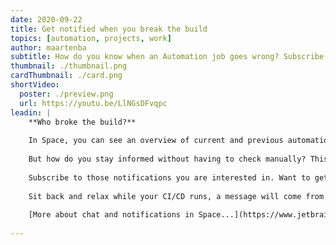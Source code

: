 ```yaml
---
date: 2020-09-22
title: Get notified when you break the build
topics: [automation, projects, work]
author: maartenba
subtitle: How do you know when an Automation job goes wrong? Subscribe to notifications!
thumbnail: ./thumbnail.png
cardThumbnail: ./card.png
shortVideo:
  poster: ./preview.png
  url: https://youtu.be/LlNGsDFvqpc
leadin: |
    **Who broke the build?**
    
    In Space, you can see an overview of current and previous automation job executions. You can check details for each job, look at their status, and dive into the logs when needed.
    
    But how do you stay informed without having to check manually? This is where notifications come in.
        
    Subscribe to those notifications you are interested in. Want to get pinged when a job runs? Or only when a job fails? For your commits only, or for everybody on the team? The choice is yours.
    
    Sit back and relax while your CI/CD runs, a message will come from Space when it matters to you.
    
    [More about chat and notifications in Space...](https://www.jetbrains.com/help/space/chats.html)
    
---
```

